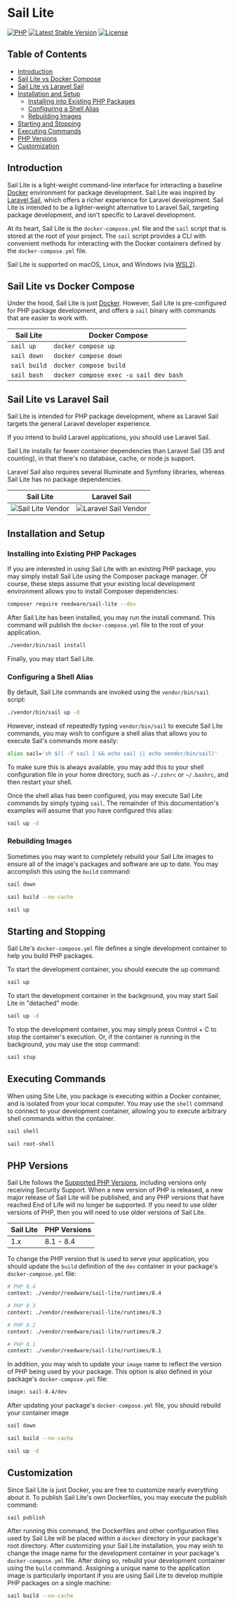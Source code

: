 # Sail Lite

[![PHP](https://img.shields.io/badge/PHP-8.1+-blue)](https://www.php.net/)
[![Latest Stable Version](https://img.shields.io/packagist/v/reedware/sail-lite)](https://packagist.org/packages/reedware/sail-lite)
[![License](https://img.shields.io/packagist/l/reedware/sail-lite)](https://packagist.org/packages/reedware/sail-lite)

## Table of Contents

- [Introduction](#introduction)
- [Sail Lite vs Docker Compose](#sail-lite-vs-docker-compose)
- [Sail Lite vs Laravel Sail](#sail-lite-vs-laravel-sail)
- [Installation and Setup](#installation-and-setup)
  - [Installing into Existing PHP Packages](#installing-into-existing-php-packages)
  - [Configuring a Shell Alias](#configuring-a-shell-alias)
  - [Rebuilding Images](#rebuilding-images)
- [Starting and Stopping](#starting-and-stopping)
- [Executing Commands](#executing-commands)
- [PHP Versions](#php-versions)
- [Customization](#customization)

## Introduction
<a name="introduction"></a>

Sail Lite is a light-weight command-line interface for interacting a baseline [Docker](https://www.docker.com/) environment for package development.
Sail Lite was inspired by [Laravel Sail](https://github.com/laravel/sail), which offers a richer experience for Laravel development.
Sail Lite is intended to be a lighter-weight alternative to Laravel Sail, targeting package development, and isn't specific to Laravel development.

At its heart, Sail Lite is the `docker-compose.yml` file and the `sail` script that is stored at the root of your project. The `sail` script provides a CLI with convenient methods for interacting with the Docker containers defined by the `docker-compose.yml` file.

Sail Lite is supported on macOS, Linux, and Windows (via [WSL2](https://docs.microsoft.com/en-us/windows/wsl/about)).

## Sail Lite vs Docker Compose
<a name="sail-lite-vs-docker-compose"></a>

Under the hood, Sail Lite is just [Docker](https://www.docker.com/).
However, Sail Lite is pre-configured for PHP package development, and offers a `sail` binary with commands that are easier to work with.

| Sail Lite    | Docker Compose                         |
| ------------ | -------------------------------------- |
| `sail up`    | `docker compose up`                    |
| `sail down`  | `docker compose down`                  |
| `sail build` | `docker compose build`                 |
| `sail bash`  | `docker compose exec -u sail dev bash` |

## Sail Lite vs Laravel Sail
<a name="sail-lite-vs-laravel-sail"></a>

Sail Lite is intended for PHP package development, where as Laravel Sail targets the general Laravel developer experience.

If you intend to build Laravel applications, you should use Laravel Sail.

Sail Lite installs far fewer container dependencies than Laravel Sail (35 and counting), in that there's no database, cache, or node.js support.

Laravel Sail also requires several Illuminate and Symfony libraries, whereas Sail Lite has no package dependencies.

| Sail Lite                                      | Laravel Sail                                         |
| ---------------------------------------------- | ---------------------------------------------------- |
| ![Sail Lite Vendor](/img/sail-lite-vendor.png) | ![Laravel Sail Vendor](/img/laravel-sail-vendor.png) |

## Installation and Setup
<a name="installation-and-setup"></a>

### Installing into Existing PHP Packages
<a name="installing-into-existing-php-packages"></a>

If you are interested in using Sail Lite with an existing PHP package, you may simply install Sail Lite using the Composer package manager. Of course, these steps assume that your existing local development environment allows you to install Composer dependencies:

```bash
composer require reedware/sail-lite --dev
```

After Sail Lite has been installed, you may run the install command. This command will publish the `docker-compose.yml` file to the root of your application.

```bash
./vendor/bin/sail install
```

Finally, you may start Sail Lite.

### Configuring a Shell Alias
<a name="configuring-a-shell-alias"></a>

By default, Sail Lite commands are invoked using the `vendor/bin/sail` script:

```bash
./vendor/bin/sail up -d
```

However, instead of repeatedly typing `vendor/bin/sail` to execute Sail Lite commands, you may wish to configure a shell alias that allows you to execute Sail's commands more easily:

```bash
alias sail='sh $([ -f sail ] && echo sail || echo vendor/bin/sail)'
```

To make sure this is always available, you may add this to your shell configuration file in your home directory, such as `~/.zshrc` or `~/.bashrc`, and then restart your shell.

Once the shell alias has been configured, you may execute Sail Lite commands by simply typing `sail`. The remainder of this documentation's examples will assume that you have configured this alias:

```bash
sail up -d
```

### Rebuilding Images
<a name="rebuilding-images"></a>

Sometimes you may want to completely rebuild your Sail Lite images to ensure all of the image's packages and software are up to date. You may accomplish this using the `build` command:

```bash
sail down

sail build --no-cache

sail up
```

## Starting and Stopping
<a name="starting-and-stopping"></a>

Sail Lite's `docker-compose.yml` file defines a single development container to help you build PHP packages.

To start the development container, you should execute the up command:

```bash
sail up
```

To start the development container in the background, you may start Sail Lite in "detached" mode:

```bash
sail up -d
```

To stop the development container, you may simply press Control + C to stop the container's execution. Or, if the container is running in the background, you may use the stop command:

```bash
sail stop
```

## Executing Commands
<a name="executing-commands"></a>

When using Site Lite, you package is executing within a Docker container, and is isolated from your local computer.
You may use the `shell` command to connect to your development container, allowing you to execute arbitrary shell commands within the container.

```bash
sail shell

sail root-shell
```

## PHP Versions
<a name="php-versions"></a>

Sail Lite follows the [Supported PHP Versions](https://www.php.net/supported-versions.php), including versions only receiving Security Support. When a new version of PHP is released, a new major release of Sail Lite will be published, and any PHP versions that have reached End of Life will no longer be supported. If you need to use older versions of PHP, then you will need to use older versions of Sail Lite.

| Sail Lite | PHP Versions |
| --------- | ------------ |
| 1.x       | 8.1 - 8.4    |

To change the PHP version that is used to serve your application, you should update the `build` definition of the `dev` container in your package's `docker-compose.yml` file:

```bash
# PHP 8.4
context: ./vendor/reedware/sail-lite/runtimes/8.4

# PHP 8.3
context: ./vendor/reedware/sail-lite/runtimes/8.3

# PHP 8.2
context: ./vendor/reedware/sail-lite/runtimes/8.2

# PHP 8.1
context: ./vendor/reedware/sail-lite/runtimes/8.1
```

In addition, you may wish to update your `image` name to reflect the version of PHP being used by your package. This option is also defined in your package's `docker-compose.yml` file:

```bash
image: sail-8.4/dev
```

After updating your package's `docker-compose.yml` file, you should rebuild your container image

```bash
sail down

sail build --no-cache

sail up -d
```

## Customization
<a name="customization"></a>

Since Sail Lite is just Docker, you are free to customize nearly everything about it. To publish Sail Lite's own Dockerfiles, you may execute the publish command:

```bash
sail publish
```

After running this command, the Dockerfiles and other configuration files used by Sail Lite will be placed within a `docker` directory in your package's root directory. After customizing your Sail Lite installation, you may wish to change the image name for the development container in your package's `docker-compose.yml` file. After doing so, rebuild your development container using the `build` command. Assigning a unique name to the application image is particularly important if you are using Sail Lite to develop multiple PHP packages on a single machine:

```bash
sail build --no-cache
```
